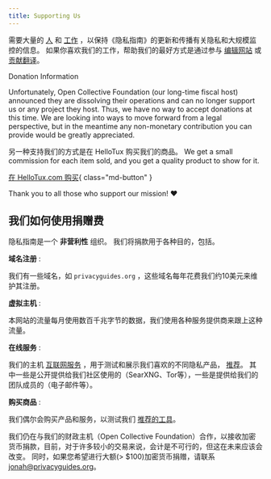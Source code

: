 ```yaml
---
title: Supporting Us
---
```


<!-- markdownlint-disable MD036 -->
需要大量的 [人](https://github.com/privacyguides/privacyguides.org/graphs/contributors) 和 [工作](https://github.com/privacyguides/privacyguides.org/pulse/monthly) ，以保持《隐私指南》的更新和传播有关隐私和大规模监控的信息。 如果你喜欢我们的工作，帮助我们的最好方式是通过参与 [编辑网站](https://github.com/privacyguides/privacyguides.org) 或 [贡献翻译](https://crowdin.com/project/privacyguides)。

<div class="admonition failure" markdown>
<p class="admonition-title">Donation Information</p>

Unfortunately, Open Collective Foundation (our long-time fiscal host) announced they are dissolving their operations and can no longer support us or any project they host. Thus, we have no way to accept donations at this time. We are looking into ways to move forward from a legal perspective, but in the meantime any non-monetary contribution you can provide would be greatly appreciated.

</div>

另一种支持我们的方式是在 HelloTux 购买我们的商品。 We get a small commission for each item sold, and you get a quality product to show for it.

[在 HelloTux.com 购买](https://hellotux.com/privacyguides){ class="md-button" }

Thank you to all those who support our mission! :heart:

## 我们如何使用捐赠费

隐私指南是一个 **非营利性** 组织。 我们将捐款用于各种目的，包括。

**域名注册**
:

我们有一些域名，如 `privacyguides.org` ，这些域名每年花费我们约10美元来维护其注册。

**虚拟主机**
:

本网站的流量每月使用数百千兆字节的数据，我们使用各种服务提供商来跟上这种流量。

**在线服务**
:

我们的主机 [互联网服务](https://privacyguides.net) ，用于测试和展示我们喜欢的不同隐私产品， [推荐](../tools.md)。 其中一些是公开提供给我们社区使用的（SearXNG、Tor等），一些是提供给我们的团队成员的（电子邮件等）。

**购买商品**
:

我们偶尔会购买产品和服务，以测试我们 [推荐的工具](../tools.md)。

我们仍在与我们的财政主机（Open Collective Foundation）合作，以接收加密货币捐款，目前，对于许多较小的交易来说，会计是不可行的，但这在未来应该会改变。 同时，如果您希望进行大额(> $100)加密货币捐赠，请联系 [jonah@privacyguides.org](mailto:jonah@privacyguides.org)。
